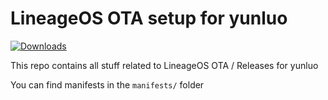 # LineageOS OTA setup for yunluo

[![Downloads](https://img.shields.io/github/downloads/xiaomi-mt6789-devs/releases/total?style=for-the-badge)](https://github.com/xiaomi-mt6789-devs/releases/releases)

This repo contains all stuff related to LineageOS OTA / Releases for yunluo

You can find manifests in the `manifests/` folder

